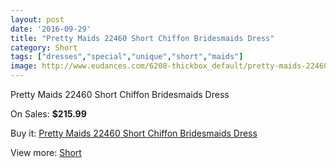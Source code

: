 ```yaml
---
layout: post
date: '2016-09-29'
title: "Pretty Maids 22460 Short Chiffon Bridesmaids Dress"
category: Short
tags: ["dresses","special","unique","short","maids"]
image: http://www.eudances.com/6208-thickbox_default/pretty-maids-22460-short-chiffon-bridesmaids-dress.jpg
---
```

Pretty Maids 22460 Short Chiffon Bridesmaids Dress

On Sales: **$215.99**
<a href="https://www.eudances.com/en/short/2226-pretty-maids-22460-short-chiffon-bridesmaids-dress.html"><amp-img layout="responsive" width="600" height="600" src="//www.eudances.com/6208-thickbox_default/pretty-maids-22460-short-chiffon-bridesmaids-dress.jpg" alt="Pretty Maids 22460 Short Chiffon Bridesmaids Dress 0" /></a>
<a href="https://www.eudances.com/en/short/2226-pretty-maids-22460-short-chiffon-bridesmaids-dress.html"><amp-img layout="responsive" width="600" height="600" src="//www.eudances.com/6209-thickbox_default/pretty-maids-22460-short-chiffon-bridesmaids-dress.jpg" alt="Pretty Maids 22460 Short Chiffon Bridesmaids Dress 1" /></a>

Buy it: [Pretty Maids 22460 Short Chiffon Bridesmaids Dress](https://www.eudances.com/en/short/2226-pretty-maids-22460-short-chiffon-bridesmaids-dress.html "Pretty Maids 22460 Short Chiffon Bridesmaids Dress")

View more: [Short](https://www.eudances.com/en/25-short "Short")